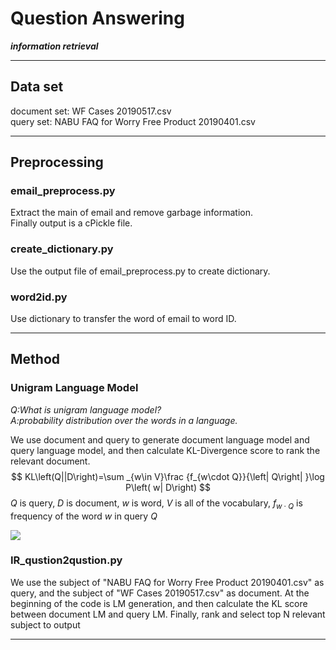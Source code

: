 
# Question Answering
<i><b>information retrieval</b></i>

---

## Data set
document set: WF Cases 20190517.csv<br>
query set:    NABU FAQ for Worry Free Product 20190401.csv

---

## Preprocessing
### email_preprocess.py
Extract the main of email and remove garbage information.<br>
Finally output is a cPickle file.
### create_dictionary.py
Use the output file of email_preprocess.py to create dictionary.
### word2id.py
Use dictionary to transfer the word of email to word ID.

---

## Method
### Unigram Language Model
<i>Q:What is unigram language model?<br>
A:probability distribution over the words in a language.<br></i>

We use document and query to generate document language model and query language model, and then calculate KL-Divergence score to rank the relevant document.
$$ KL\left(Q||D\right)=\sum _{w\in V}\frac {f_{w\cdot Q}}{\left| Q\right| }\log P\left( w| D\right) $$
$Q$ is query, $D$ is document, $w$ is word, $V$ is all of the vocabulary, $f_{w\cdot Q}$ is frequency of the word $w$ in query $Q$

<img src="http://latex.codecogs.com/gif.latex?\\ {KL(Q||D)}=\sum _{w\in V}\frac {f_{w\cdot Q}}{\left| Q\right| }\log P\left( w| D\right)" />

### IR_qustion2qustion.py
We use the subject of "NABU FAQ for Worry Free Product 20190401.csv" as query, and the subject of "WF Cases 20190517.csv" as document. At the beginning of the code is LM generation, and then calculate the KL score between document LM and query LM. Finally, rank and select top N relevant subject to output<br> 


---
